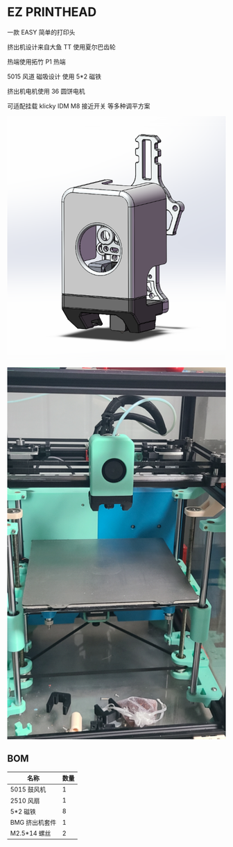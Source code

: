 # EZ PRINTHEAD

一款 EASY 简单的打印头

挤出机设计来自大鱼 TT 使用夏尔巴齿轮

热端使用拓竹 P1 热端

5015 风道 磁吸设计 使用 5\*2 磁铁

挤出机电机使用 36 圆饼电机

可适配挂载 klicky IDM M8 接近开关 等多种调平方案

![EZ](Images/EZ1.png)

![EZ](Images/EZ2.png)

## BOM

| 名称           | 数量 |
| -------------- | ---- |
| 5015 鼓风机    | 1    |
| 2510 风扇      | 1    |
| 5\*2 磁铁      | 8    |
| BMG 挤出机套件 | 1    |
| M2.5\*14 螺丝  | 2    |
